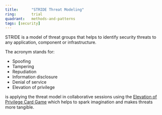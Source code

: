 ```yaml
---
title:      "STRIDE Threat Modeling"
ring:       trial
quadrant:   methods-and-patterns
tags: [security]
---
```


STRIDE is a model of threat groups that helps to identify security threats to any application, component or infrastructure.

The acronym stands for:

* Spoofing
* Tampering
* Repudiation
* Information disclosure
* Denial of service
* Elevation of privilege

is applying the threat model in collaborative sessions using the [Elevation of Privilege Card Game](https://social.technet.microsoft.com/wiki/contents/articles/285.elevation-of-privilege-the-game.aspx) which helps to spark imagination and makes threats more tangible. 
